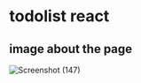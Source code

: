 # todolist react 
## image about the page
![Screenshot (147)](https://user-images.githubusercontent.com/80974348/167269136-98885b49-794a-47d3-b085-a3170da2ec0b.png)
